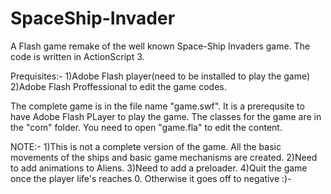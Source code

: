 # SpaceShip-Invader
A Flash game remake  of the well known Space-Ship Invaders game. The code is written in ActionScript 3.

Prequisites:-
1)Adobe Flash player(need to be installed to play the game)
2)Adobe Flash Proffessional to edit the game codes.

The complete game is in the file name "game.swf". It is a prerequsite to have Adobe Flash PLayer to play the game.
The classes for the game are in the "com" folder. You need to open "game.fla" to edit the content.

NOTE:-
1)This is not a complete version of the game. All the basic movements of the ships and basic game mechanisms are created.
2)Need to add animations to Aliens.
3)Need to add a preloader.
4)Quit the game once the player life's reaches 0. Otherwise it goes off to negative :)-
